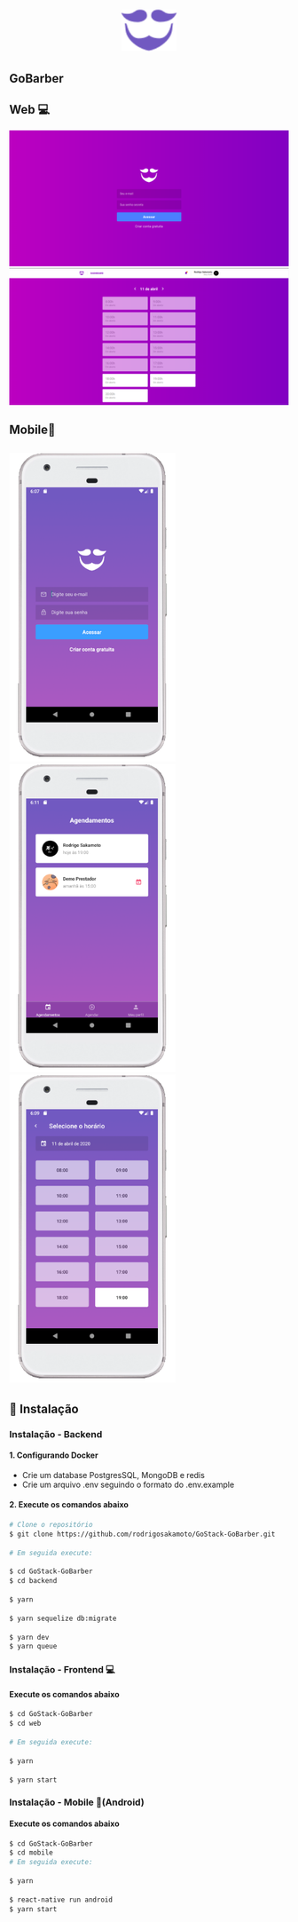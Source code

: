 <h1 align="center" >
  <img src=".github/logo-purple.svg" title="GoBarber" width="100px"/>
</h1>

<h2>GoBarber</h2>

## Web 💻
<img src=".github/tela1.png" />
<img src=".github/tela2.png" />


## Mobile📱

<h2>
<img src=".github/mobile1.png" width="300" />
<img src=".github/mobile2.png" width="300" />
<img src=".github/mobile3.png" width="300" />
</h2>


## 💾 Instalação

<h3> Instalação - Backend</h3>

<h4>1. Configurando Docker</h4>

 - Crie um database PostgresSQL, MongoDB e redis
 - Crie um arquivo .env seguindo o formato do .env.example


<h4>2. Execute os comandos abaixo</h4>

```bash
# Clone o repositório
$ git clone https://github.com/rodrigosakamoto/GoStack-GoBarber.git

# Em seguida execute:

$ cd GoStack-GoBarber
$ cd backend

$ yarn

$ yarn sequelize db:migrate

$ yarn dev
$ yarn queue
```

<h3> Instalação - Frontend 💻 </h3>

<h4>Execute os comandos abaixo</h4>

```bash
$ cd GoStack-GoBarber
$ cd web

# Em seguida execute:

$ yarn

$ yarn start
```


<h3> Instalação - Mobile 📱(Android) </h3>

<h4>Execute os comandos abaixo</h4>

```bash
$ cd GoStack-GoBarber
$ cd mobile
# Em seguida execute:

$ yarn

$ react-native run android
$ yarn start
```
